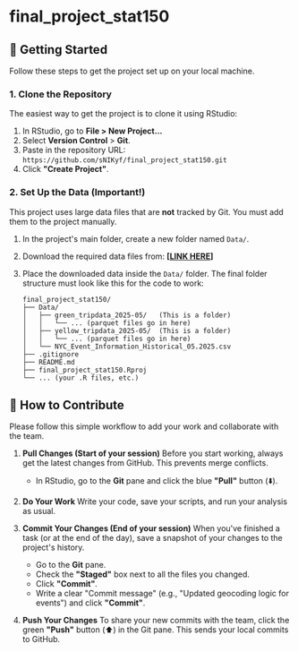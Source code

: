 # final_project_stat150

## 🚀 Getting Started

Follow these steps to get the project set up on your local machine.

### 1. Clone the Repository

The easiest way to get the project is to clone it using RStudio:

1.  In RStudio, go to **File > New Project...**
2.  Select **Version Control** > **Git**.
3.  Paste in the repository URL: `https://github.com/sNIKyf/final_project_stat150.git`
4.  Click **"Create Project"**.

### 2. Set Up the Data (Important!)

This project uses large data files that are **not** tracked by Git. You must add them to the project manually.

1.  In the project's main folder, create a new folder named `Data/`.
2.  Download the required data files from: **[[LINK HERE](https://drive.google.com/drive/folders/14iUsiuDiTaw6Fe8dhUjaYq_k-WIOwlN2?usp=share_link)]**
3.  Place the downloaded data inside the `Data/` folder. The final folder structure must look like this for the code to work:

    ```
    final_project_stat150/
    ├── Data/
    │   ├── green_tripdata_2025-05/   (This is a folder)
    │   │   └── ... (parquet files go in here)
    │   ├── yellow_tripdata_2025-05/  (This is a folder)
    │   │   └── ... (parquet files go in here)
    │   └── NYC_Event_Information_Historical_05.2025.csv
    ├── .gitignore
    ├── README.md
    ├── final_project_stat150.Rproj
    └── ... (your .R files, etc.)
    ```

## 🤝 How to Contribute

Please follow this simple workflow to add your work and collaborate with the team.

1.  **Pull Changes (Start of your session)**
    Before you start working, always get the latest changes from GitHub. This prevents merge conflicts.
    * In RStudio, go to the **Git** pane and click the blue **"Pull"** button (⬇️).

2.  **Do Your Work**
    Write your code, save your scripts, and run your analysis as usual.

3.  **Commit Your Changes (End of your session)**
    When you've finished a task (or at the end of the day), save a snapshot of your changes to the project's history.
    * Go to the **Git** pane.
    * Check the **"Staged"** box next to all the files you changed.
    * Click **"Commit"**.
    * Write a clear "Commit message" (e.g., "Updated geocoding logic for events") and click **"Commit"**.

4.  **Push Your Changes**
    To share your new commits with the team, click the green **"Push"** button (⬆️) in the Git pane. This sends your local commits to GitHub.
